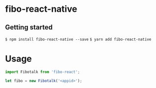 # fibo-react-native

## Getting started

`$ npm install fibo-react-native --save`
`$ yarn add fibo-react-native`

# Usage
```javascript
import Fibotalk from 'fibo-react';

let fibo = new Fibotalk('<appid>');
```